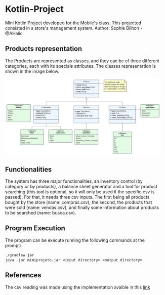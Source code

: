 # Kotlin-Project
Mini Kotlin Project developed for the Mobile's class. This projected consisted in a store's management system. 
Author: Sophie Dilhon - @AHalic


## Products representation
The Products are represented as classes, and they can be of three different categories, each with its specials attributes. The classes representation is shown in the image below.

![UML representation](image/uml.svg)


## Functionalities 
The system has three major functionalities, an inventory control (by category or by products), a balance sheet generator and a tool for product searching (this tool is optional, so it will only be used if the specific csv is passed). For that, it needs three csv inputs. The first being all products bought by the store (name: compras.csv), the second, the products that were sold (name: vendas.csv), and finally some information about products to be searched (name: busca.csv). 


## Program Execution
The program can be execute running the following commands at the prompt:
```
./gradlew jar 
java -jar miniprojeto.jar <input directory> <output directory>
```

## References
The csv reading was made using the implementation avaible in this [link](https://github.com/doyaaaaaken/kotlin-csv)
